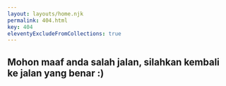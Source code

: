 ```yaml
---
layout: layouts/home.njk
permalink: 404.html
key: 404
eleventyExcludeFromCollections: true
---
```

<h2 class="tittlepage">Mohon maaf anda salah jalan, silahkan kembali ke jalan yang benar :)</h2>
